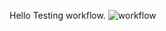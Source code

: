 Hello
Testing workflow.
![workflow](https://github.com/<UserName>/<RepositoryName>/actions/workflows/main.yml/badge.svg)
